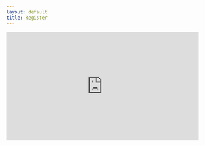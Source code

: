 ```yaml
---
layout: default
title: Register
---
```

<style>
  .iframe-container {
    position: relative;
    overflow: hidden;
    padding-top: 56.25%;
  }
  .iframe-container iframe {
    position: absolute;
      top: 0;
      left: 0;
      width: 100%;
      border: 0;
      height: 100%;
  }
 </style>
<section>
<div class="iframe-container">
<iframe src="https://docs.google.com/forms/d/e/1FAIpQLScyVJ6YiFkm_h4D4g7AElLR-mdkWW_BQleYAvjEKKkNVvZLeQ/viewform?embedded=true" width="640" height="2618" frameborder="0" marginheight="0" style="float:middle;margin: 0 auto;display:block;" marginwidth="0">Loading...</iframe>
</div>
</section>
